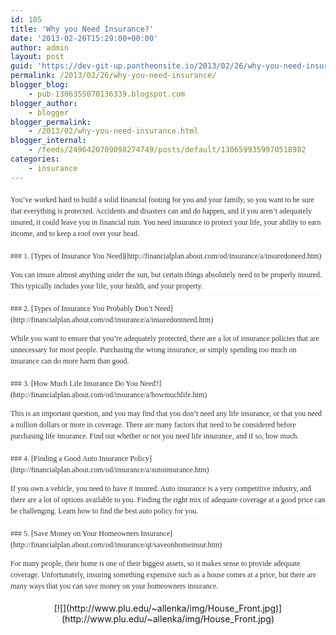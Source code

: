 ```yaml
---
id: 105
title: 'Why you Need Insurance?'
date: '2013-02-26T15:29:00+00:00'
author: admin
layout: post
guid: 'https://dev-git-up.pantheonsite.io/2013/02/26/why-you-need-insurance/'
permalink: /2013/02/26/why-you-need-insurance/
blogger_blog:
    - pub-1306355070136339.blogspot.com
blogger_author:
    - blogger
blogger_permalink:
    - /2013/02/why-you-need-insurance.html
blogger_internal:
    - /feeds/2496420709098274749/posts/default/1306599359970518982
categories:
    - insurance
---
```


<div dir="ltr" style="text-align: left;"><div style="background-color: white; color: #333333; font-family: Verdana; font-size: 12px; line-height: 18px; margin: 1.5em 0px; padding: 0px; text-decoration: inherit;">You’ve worked hard to build a solid financial footing for you and your family, so you want to be sure that everything is protected. Accidents and disasters can and do happen, and if you aren’t adequately insured, it could leave you in financial ruin. You need insurance to protect your life, your ability to earn income, and to keep a roof over your head.</div><div style="background-color: white; clear: left; color: #333333; font-family: Verdana; font-size: 12px; line-height: 18px; margin: 1.5em 0px; padding: 0px; text-decoration: inherit;">### 1. [Types of Insurance You Need](http://financialplan.about.com/od/insurance/a/insuredoneed.htm)

You can insure almost anything under the sun, but certain things absolutely need to be properly insured. This typically includes your life, your health, and your property.

</div><div style="background-color: white; clear: left; color: #333333; font-family: Verdana; font-size: 12px; line-height: 18px; margin: 1.5em 0px; padding: 0px; text-decoration: inherit;">### 2. [Types of Insurance You Probably Don’t Need](http://financialplan.about.com/od/insurance/a/insuredontneed.htm)

While you want to ensure that you’re adequately protected, there are a lot of insurance policies that are unnecessary for most people. Purchasing the wrong insurance, or simply spending too much on insurance can do more harm than good.

</div><div style="background-color: white; clear: left; color: #333333; font-family: Verdana; font-size: 12px; line-height: 18px; margin: 1.5em 0px; padding: 0px; text-decoration: inherit;">### 3. [How Much Life Insurance Do You Need?](http://financialplan.about.com/od/insurance/a/howmuchlife.htm)

This is an important question, and you may find that you don’t need any life insurance, or that you need a million dollars or more in coverage. There are many factors that need to be considered before purchasing life insurance. Find out whether or not you need life insurance, and if so, how much.

</div><div style="background-color: white; clear: left; color: #333333; font-family: Verdana; font-size: 12px; line-height: 18px; margin: 1.5em 0px; padding: 0px; text-decoration: inherit;">### 4. [Finding a Good Auto Insurance Policy](http://financialplan.about.com/od/insurance/a/autoinsurance.htm)

If you own a vehicle, you need to have it insured. Auto insurance is a very competitive industry, and there are a lot of options available to you. Finding the right mix of adequate coverage at a good price can be challenging. Learn how to find the best auto policy for you.

</div><div style="background-color: white; clear: left; color: #333333; font-family: Verdana; font-size: 12px; line-height: 18px; margin: 1.5em 0px; padding: 0px; text-decoration: inherit;">### 5. [Save Money on Your Homeowners Insurance](http://financialplan.about.com/od/insurance/qt/saveonhomeinsur.htm)

For many people, their home is one of their biggest assets, so it makes sense to provide adequate coverage. Unfortunately, insuring something expensive such as a house comes at a price, but there are many ways that you can save money on your homeowners insurance.

</div><div style="clear: both; text-align: center;">[![](http://www.plu.edu/~allenka/img/House_Front.jpg)](http://www.plu.edu/~allenka/img/House_Front.jpg)</div></div>